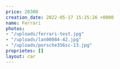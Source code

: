 ```yaml
---
price: 20300
creation_date: 2022-05-17 15:25:26 +0000
name: Ferrari
photos:
- "/uploads/ferrari-test.jpg"
- "/uploads/lan00084-42.jpg"
- "/uploads/porsche356sc-13.jpg"
proprietes: []
layout: car
---
```


